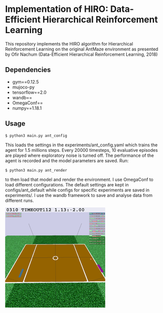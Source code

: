 # Implementation of HIRO: Data-Efficient Hierarchical Reinforcement Learning
This repository implements the HIRO algorithm for Hierarchical Reinforcement Learning on the original AntMaze environment as presented by Ofir Nachum (Data-Efficient Hierarchical Reinforcement Learning, 2018) 

## Dependencies 
- gym==0.12.5
- mujoco-py
- tensorflow==2.0
- wandb==
- OmegaConf==
- numpy==1.18.1

 ## Usage
```shell
$ python3 main.py ant_config
```
This loads the settings in the experiments/ant_config.yaml which trains the agent for 1.5 millions steps. Every 20000 timesteps,
10 evaluative episodes are played where exploratory noise is turned off. The performance of the agent is recorded and the model 
parameters are saved. Run:
```shell
$ python3 main.py ant_render
```
to then load that model and render the environment.
I use OmegaConf to load different configurations. The default settings are kept in configs/ant_default while configs for specific
experiments are saved in experiments/. 
I use the wandb framework to save and analyse data from different runs.

<img src="out.gif" width="324" height="324">
